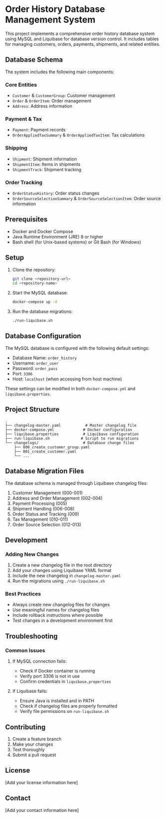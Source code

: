 # Order History Database Management System

This project implements a comprehensive order history database system using MySQL and Liquibase for database version control. It includes tables for managing customers, orders, payments, shipments, and related entities.

## Database Schema

The system includes the following main components:

### Core Entities
- `Customer` & `CustomerGroup`: Customer management
- `Order` & `OrderItem`: Order management
- `Address`: Address information

### Payment & Tax
- `Payment`: Payment records
- `OrderAppliedTaxSummary` & `OrderAppliedTaxItem`: Tax calculations

### Shipping
- `Shipment`: Shipment information
- `ShipmentItem`: Items in shipments
- `ShipmentTrack`: Shipment tracking

### Order Tracking
- `OrderStatusHistory`: Order status changes
- `OrderSourceSelectionSummary` & `OrderSourceSelectionItem`: Order source information

## Prerequisites

- Docker and Docker Compose
- Java Runtime Environment (JRE) 8 or higher
- Bash shell (for Unix-based systems) or Git Bash (for Windows)

## Setup

1. Clone the repository:
   ```bash
   git clone <repository-url>
   cd <repository-name>
   ```

2. Start the MySQL database:
   ```bash
   docker-compose up -d
   ```

3. Run the database migrations:
   ```bash
   ./run-liquibase.sh
   ```

## Database Configuration

The MySQL database is configured with the following default settings:

- Database Name: `order_history`
- Username: `order_user`
- Password: `order_pass`
- Port: `3306`
- Host: `localhost` (when accessing from host machine)

These settings can be modified in both `docker-compose.yml` and `liquibase.properties`.

## Project Structure

```
.
├── changelog-master.yaml           # Master changelog file
├── docker-compose.yml             # Docker configuration
├── liquibase.properties           # Liquibase configuration
├── run-liquibase.sh              # Script to run migrations
└── changelogs/                    # Database change files
    ├── 000_create_customer_group.yaml
    ├── 001_create_customer.yaml
    └── ...
```

## Database Migration Files

The database schema is managed through Liquibase changelog files:

1. Customer Management (000-001)
2. Address and Order Management (002-004)
3. Payment Processing (005)
4. Shipment Handling (006-008)
5. Order Status and Tracking (009)
6. Tax Management (010-011)
7. Order Source Selection (012-013)

## Development

### Adding New Changes

1. Create a new changelog file in the root directory
2. Add your changes using Liquibase YAML format
3. Include the new changelog in `changelog-master.yaml`
4. Run the migrations using `./run-liquibase.sh`

### Best Practices

- Always create new changelog files for changes
- Use meaningful names for changelog files
- Include rollback instructions where possible
- Test changes in a development environment first

## Troubleshooting

### Common Issues

1. If MySQL connection fails:
   - Check if Docker container is running
   - Verify port 3306 is not in use
   - Confirm credentials in `liquibase.properties`

2. If Liquibase fails:
   - Ensure Java is installed and in PATH
   - Check if changelog files are properly formatted
   - Verify file permissions on `run-liquibase.sh`

## Contributing

1. Create a feature branch
2. Make your changes
3. Test thoroughly
4. Submit a pull request

## License

[Add your license information here]

## Contact

[Add your contact information here] 